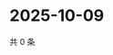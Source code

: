 # 2025-10-09

共 0 条

<!-- BEGIN ZHIHUQUESTIONS -->
<!-- 最后更新时间 Thu Oct 09 2025 15:11:43 GMT+0800 (China Standard Time) -->

<!-- END ZHIHUQUESTIONS -->

